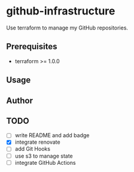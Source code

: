 # github-infrastructure

Use terraform to manage my GitHub repositories.

## Prerequisites

- terraform >= 1.0.0

## Usage

## Author

## TODO
- [ ] write README and add badge
- [x] integrate renovate
- [ ] add Git Hooks   
- [ ] use s3 to manage state
- [ ] integrate GitHub Actions
